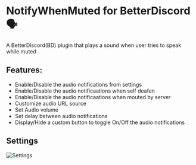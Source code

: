 # NotifyWhenMuted for BetterDiscord 🗣️

A BetterDiscord(BD) plugin that plays a sound when user tries to speak while muted

## Features:

- Enable/Disable the audio notifications from settings
- Enable/Disable the audio notificaations when self deafen
- Enable/Disable the audio notificaations when mouted by server
- Customize audio URL source
- Set Audio volume
- Set delay between audio notifications
- Display/Hide a custom button to toggle On/Off the audio notifications

## Settings

![Settings](https://github.com/user-attachments/assets/966f7b33-fc70-463e-bad0-5be9b9a025cc)
